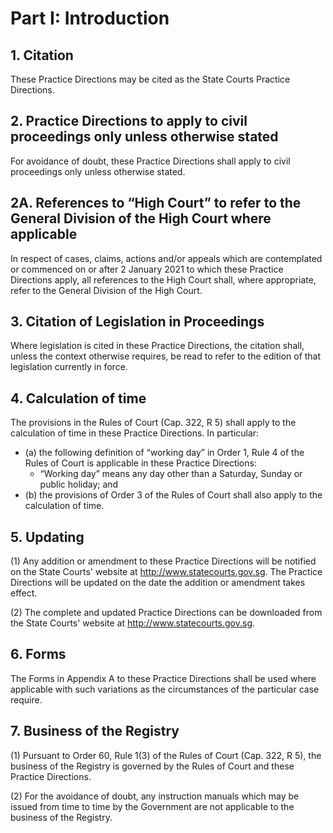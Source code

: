 # Part I: Introduction

## 1. Citation
These Practice Directions may be cited as the State Courts Practice Directions.

## 2. Practice Directions to apply to civil proceedings only unless otherwise stated

For avoidance of doubt, these Practice Directions shall apply to civil proceedings
only unless otherwise stated.

## 2A. References to “High Court” to refer to the General Division of the High Court where applicable

In respect of cases, claims, actions and/or appeals which are contemplated or commenced on or after 2 January 2021 to which these Practice Directions apply, all references to the High Court shall, where appropriate, refer to the General Division of the High Court.

## 3. Citation of Legislation in Proceedings

Where legislation is cited in these Practice Directions, the citation shall,
unless the context otherwise requires, be read to refer to the edition of that
legislation currently in force.

## 4. Calculation of time

The provisions in the Rules of Court (Cap. 322, R 5) shall apply to the
calculation of time in these Practice Directions. In particular:

<ul type='*'>
	<li>
    (a) the following definition of “working day” in Order 1, Rule 4 of the Rules of Court is applicable in these Practice Directions:
    <ul type='*'><li>“Working day” means any day other than a Saturday, Sunday or public holiday; and</li></ul>
  </li>
	<li>
    (b) the provisions of Order 3 of the Rules of Court shall also apply to the calculation of time.
  </li>
</ul>

## 5. Updating

(1) Any addition or amendment to these Practice Directions will be notified on
the State Courts' website at <http://www.statecourts.gov.sg>. The Practice
Directions will be updated on the date the addition or amendment takes effect.

(2) The complete and updated Practice Directions can be downloaded from the
State Courts' website at <http://www.statecourts.gov.sg>.

## 6. Forms

The Forms in Appendix A to these Practice Directions shall be used where
applicable with such variations as the circumstances of the particular case require.

## 7. Business of the Registry

(1) Pursuant to Order 60, Rule 1(3) of the Rules of Court (Cap. 322, R 5), the
business of the Registry is governed by the Rules of Court and these Practice Directions.

(2) For the avoidance of doubt, any instruction manuals which may be issued from
time to time by the Government are not applicable to the business of the Registry.

